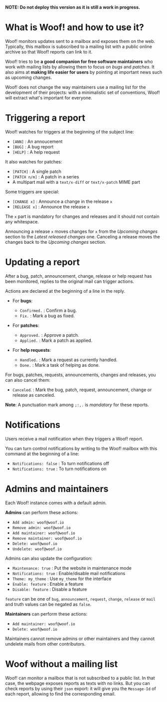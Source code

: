 <div class="container">

**NOTE: Do not deploy this version as it is still a work in progress.**


# What is Woof! and how to use it?

Woof! monitors updates sent to a mailbox and exposes them on the web.
Typically, this mailbox is subscribed to a mailing list with a public
online archive so that Woof! reports can link to it.

Woof! tries to be **a good companion for free software maintainers** who
work with mailing lists by allowing them to focus on *bugs* and *patches*.
It also aims at **making life easier for users** by pointing at important
news such as upcoming changes.

Woof! does not change the way maintainers use a mailing list for the
development of their projects: with a minimalistic set of conventions,
Woof! will extract what's important for everyone.


# Triggering a report

Woof! watches for triggers at the beginning of the subject line:

-   `[ANN]` : An annoucement
-   `[BUG]` : A bug report
-   `[HELP]` : A help request

It also watches for patches:

-   `[PATCH]` : A single patch
-   `[PATCH n/m]` : A patch in a series
-   A multipart mail with a `text/x-diff` or `text/x-patch` MIME part

Some triggers are special:

-   `[CHANGE x]` : Announce a change in the release `x`
-   `[RELEASE x]` : Announce the release `x`

The `x` part is mandatory for changes and releases and it should not
contain any whitespace.

Announcing a release `x` moves changes for `x` from the *Upcoming changes*
section to the *Latest released changes* one.  Canceling a release moves
the changes back to the *Upcoming changes* section.


# Updating a report

After a bug, patch, announcement, change, release or help request has
been monitored, replies to the original mail can trigger actions.

Actions are declared at the beginning of a line in the reply.

-   For **bugs**:
    -   `Confirmed.` : Confirm a bug.
    -   `Fix.` : Mark a bug as fixed.

-   For **patches**:
    -   `Approved.` : Approve a patch.
    -   `Applied.` : Mark a patch as applied.

-   For **help requests**:
    -   `Handled.` : Mark a request as currently handled.
    -   `Done.` : Mark a task of helping as done.

For bugs, patches, requests, announcements, changes and releases, you
can also cancel them:

-   `Canceled`. : Mark the bug, patch, request, announcement, change or
    release as canceled.

**Note**: A punctuation mark among `;:,.` is *mandatory* for these reports.


# Notifications

Users receive a mail notification when they triggers a Woof! report.

You can turn control notifications by writing to the Woof! mailbox
with this command at the beginning of a line:

-   `Notifications: false` : To turn notifications off
-   `Notifications: true` : To turn notifications on


# Admins and maintainers

Each Woof! instance comes with a default admin.

**Admins** can perform these actions:

-   `Add admin: woof@woof.io`
-   `Remove admin: woof@woof.io`
-   `Add maintainer: woof@woof.io`
-   `Remove maintainer: woof@woof.io`
-   `Delete: woof@woof.io`
-   `Undelete: woof@woof.io`

Admins can also update the configuration:

-   `Maintenance: true` : Put the website in maintenance mode
-   `Notifications: true` : Enable/disable mail notifications
-   `Theme: my_theme` : Use `my_theme` for the interface
-   `Enable: feature` : Enable a feature
-   `Disable: feature` : Disable a feature

`feature` can be one of `bug`, `announcement`, `request`, `change`, `release` or
`mail` and truth values can be negated as `false`.

**Maintainers** can perform these actions:

-   `Add maintainer: woof@woof.io`
-   `Delete: woof@woof.io`

Maintainers cannot remove admins or other maintainers and they cannot
undelete mails from other contributors.


# Woof without a mailing list

Woof! can monitor a mailbox that is not subscribed to a public list.
In that case, the webpage exposes reports as texts with no links.  But
you can check reports by using their `json` export: it will give you the
`Message-Id` of each report, allowing to find the corresponding email.

</div>

